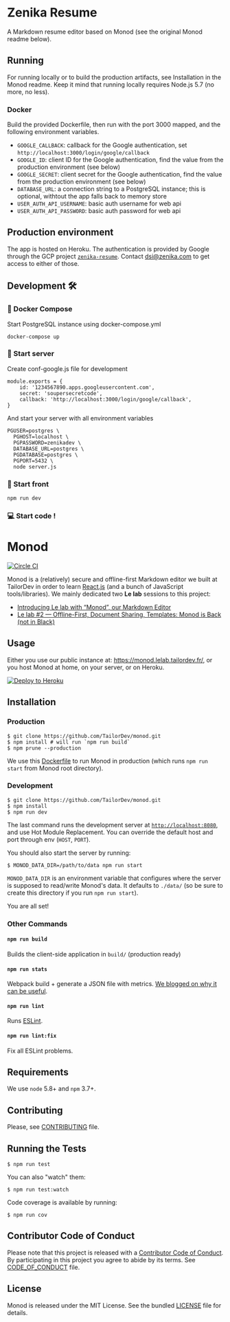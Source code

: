 # Zenika Resume

A Markdown resume editor based on Monod (see the original Monod readme below).

## Running

For running locally or to build the production artifacts, see Installation in the Monod readme.
Keep it mind that running locally requires Node.js 5.7 (no more, no less).

### Docker

Build the provided Dockerfile, then run with the port 3000 mapped, and the following environment variables.

- `GOOGLE_CALLBACK`: callback for the Google authentication, set `http://localhost:3000/login/google/callback`
- `GOOGLE_ID`: client ID for the Google authentication, find the value from the production environment (see below)
- `GOOGLE_SECRET`: client secret for the Google authentication, find the value from the production environment (see below)
- `DATABASE_URL`: a connection string to a PostgreSQL instance; this is optional, withtout the app falls back to memory store
- `USER_AUTH_API_USERNAME`: basic auth username for web api
- `USER_AUTH_API_PASSWORD`: basic auth password for web api

## Production environment

The app is hosted on Heroku. The authentication is provided by Google through the GCP
project [`zenika-resume`](https://console.cloud.google.com/home/dashboard?project=zenika-resume).
Contact dsi@zenika.com to get access to either of those.

## Development 🛠

### 🐳 Docker Compose

Start PostgreSQL instance using docker-compose.yml

```
docker-compose up
```

### 🚜 Start server 

Create conf-google.js file for development
```
module.exports = {
    id: '1234567890.apps.googleusercontent.com',
    secret: 'soupersecretcode',
    callback: 'http://localhost:3000/login/google/callback',
}
```
And start your server with all environment variables
```
PGUSER=postgres \
  PGHOST=localhost \
  PGPASSWORD=zenikadev \
  DATABASE_URL=postgres \
  PGDATABASE=postgres \
  PGPORT=5432 \
  node server.js
```

### 🦄 Start front

```
npm run dev
```

### 💻 Start code !

# Monod

[![Circle CI](https://circleci.com/gh/TailorDev/monod.svg?style=svg)](https://circleci.com/gh/TailorDev/monod)

Monod is a (relatively) secure and offline-first Markdown editor we built at
TailorDev in order to learn [React.js](https://facebook.github.io/react/) (and a
bunch of JavaScript tools/libraries). We mainly dedicated two **Le lab** sessions
to this project:

* [Introducing Le lab with “Monod”, our Markdown
  Editor](https://tailordev.fr/blog/2016/03/11/introducing-le-lab-with-monod-our-markdown-editor/)
* [Le lab #2 — Offline-First, Document Sharing, Templates: Monod is Back (not in
  Black)](https://tailordev.fr/blog/2016/04/15/le-lab-2-offline-first-document-sharing-templates-monod-is-back/)

## Usage

Either you use our public instance at: https://monod.lelab.tailordev.fr/, or you
host Monod at home, on your server, or on Heroku.

[![Deploy to
Heroku](https://www.herokucdn.com/deploy/button.png)](https://heroku.com/deploy)

## Installation


### Production

    $ git clone https://github.com/TailorDev/monod.git
    $ npm install # will run `npm run build`
    $ npm prune --production

We use this
[Dockerfile](https://github.com/TailorDev/dockerfiles/blob/master/node/Dockerfile)
to run Monod in production (which runs `npm run start` from Monod root
directory).

### Development

    $ git clone https://github.com/TailorDev/monod.git
    $ npm install
    $ npm run dev

The last command runs the development server at
[`http://localhost:8080`](http://127.0.0.1:8080), and use Hot Module
Replacement. You can override the default host and port through env (`HOST`,
`PORT`).

You should also start the server by running:

    $ MONOD_DATA_DIR=/path/to/data npm run start

`MONOD_DATA_DIR` is an environment variable that configures where the server
is supposed to read/write Monod's data. It defaults to `./data/` (so be sure
to create this directory if you run `npm run start`).

You are all set!

### Other Commands

#### `npm run build`

Builds the client-side application in `build/` (production ready)

#### `npm run stats`

Webpack build + generate a JSON file with metrics. [We blogged on why it can be
useful](https://tailordev.fr/blog/2016/03/17/loading-dependencies-asynchronously-in-react-components/).

#### `npm run lint`

Runs [ESLint](http://eslint.org/).

#### `npm run lint:fix`

Fix all ESLint problems.


## Requirements

We use `node` 5.8+ and `npm` 3.7+.


## Contributing

Please, see [CONTRIBUTING](CONTRIBUTING.md) file.

## Running the Tests

    $ npm run test

You can also "watch" them:

    $ npm run test:watch

Code coverage is available by running:

    $ npm run cov


## Contributor Code of Conduct

Please note that this project is released with a [Contributor Code of
Conduct](http://contributor-covenant.org/). By participating in this project you
agree to abide by its terms. See [CODE_OF_CONDUCT](CODE_OF_CONDUCT.md) file.

## License

Monod is released under the MIT License. See the bundled [LICENSE](LICENSE.md)
file for details.
